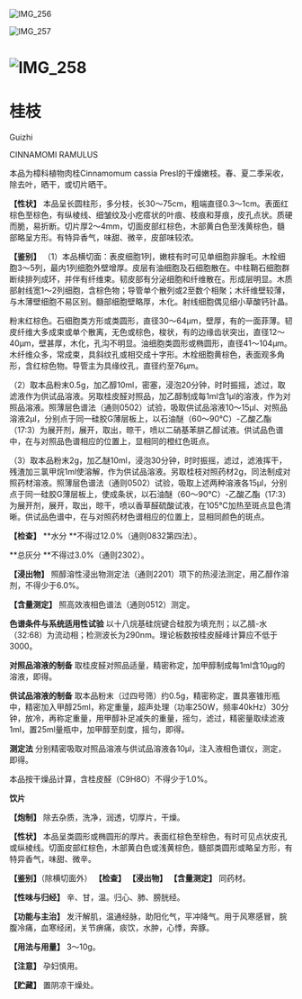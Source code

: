![IMG_256](/medicine-image/61gui-zhi/1.png)

![IMG_257](/medicine-image/61gui-zhi/2.png)

# ![IMG_258](/medicine-image/61gui-zhi/3.png)

# ****桂枝****

Guizhi

CINNAMOMI RAMULUS

本品为樟科植物肉桂Cinnamomum cassia Presl的干燥嫩枝。春、夏二季采收，除去叶，晒干，或切片晒干。

**【性状】** 本品呈长圆柱形，多分枝，长30～75cm，粗端直径0.3～1cm。表面红棕色至棕色，有纵棱线、细皱纹及小疙瘩状的叶痕、枝痕和芽痕，皮孔点状。质硬而脆，易折断。切片厚2～4mm，切面皮部红棕色，木部黄白色至浅黄棕色，髓部略呈方形。有特异香气，味甜、微辛，皮部味较浓。

**【鉴别】** （1）本品横切面：表皮细胞1列，嫩枝有时可见单细胞非腺毛。木栓细胞3～5列，最内1列细胞外壁增厚。皮层有油细胞及石细胞散在。中柱鞘石细胞群断续排列成环，并伴有纤维束。韧皮部有分泌细胞和纤维散在。形成层明显。木质部射线宽1～2列细胞，含棕色物；导管单个散列或2至数个相聚；木纤维壁较薄，与木薄壁细胞不易区别。髓部细胞壁略厚，木化。射线细胞偶见细小草酸钙针晶。

粉末红棕色。石细胞类方形或类圆形，直径30～64μm，壁厚，有的一面菲薄。韧皮纤维大多成束或单个散离，无色或棕色，梭状，有的边缘齿状突出，直径12～40μm，壁甚厚，木化，孔沟不明显。油细胞类圆形或椭圆形，直径41～104μm。木纤维众多，常成束，具斜纹孔或相交成十字形。木栓细胞黄棕色，表面观多角形，含红棕色物。导管主为具缘纹孔，直径约至76μm。

（2）取本品粉末0.5g，加乙醇10ml，密塞，浸泡20分钟，时时振摇，滤过，取滤液作为供试品溶液。另取桂皮醛对照品，加乙醇制成每1ml含1μl的溶液，作为对照品溶液。照薄层色谱法（通则0502）试验，吸取供试品溶液10～15μl、对照品溶液2μl，分别点于同一硅胶G薄层板上，以石油醚（60～90℃）-乙酸乙酯（17:3）为展开剂，展开，取出，晾干，喷以二硝基苯肼乙醇试液。供试品色谱中，在与对照品色谱相应的位置上，显相同的橙红色斑点。

（3）取本品粉末2g，加乙醚10ml，浸泡30分钟，时时振摇，滤过，滤液挥干，残渣加三氯甲烷1ml使溶解，作为供试品溶液。另取桂枝对照药材2g，同法制成对照药材溶液。照薄层色谱法（通则0502）试验，吸取上述两种溶液各15μl，分别点于同一硅胶G薄层板上，使成条状，以石油醚（60～90℃）-乙酸乙酯（17:3）为展开剂，展开，取出，晾干，喷以香草醛硫酸试液，在105℃加热至斑点显色清晰。供试品色谱中，在与对照药材色谱相应的位置上，显相同颜色的斑点。

**【检查】** **水分 **不得过12.0\%（通则0832第四法）。

**总灰分 **不得过3.0\%（通则2302）。

**【浸出物】** 照醇溶性浸出物测定法（通则2201）项下的热浸法测定，用乙醇作溶剂，不得少于6.0\%。

**【含量测定】** 照高效液相色谱法（通则0512）测定。

**色谱条件与系统适用性试验** 以十八烷基硅烷键合硅胶为填充剂；以乙腈-水（32:68）为流动相；检测波长为290nm。理论板数按桂皮醛峰计算应不低于3000。

**对照品溶液的制备** 取桂皮醛对照品适量，精密称定，加甲醇制成每1ml含10μg的溶液，即得。

**供试品溶液的制备** 取本品粉末（过四号筛）约0.5g，精密称定，置具塞锥形瓶中，精密加入甲醇25ml，称定重量，超声处理（功率250W，频率40kHz）30分钟，放冷，再称定重量，用甲醇补足减失的重量，摇匀，滤过，精密量取续滤液1ml，置25ml量瓶中，加甲醇至刻度，摇匀，即得。

**测定法** 分别精密吸取对照品溶液与供试品溶液各10μl，注入液相色谱仪，测定，即得。

本品按干燥品计算，含桂皮醛（C9H8O）不得少于1.0\%。

**饮片**

**【炮制】** 除去杂质，洗净，润透，切厚片，干燥。

**【性状】** 本品呈类圆形或椭圆形的厚片。表面红棕色至棕色，有时可见点状皮孔或纵棱线。切面皮部红棕色，木部黄白色或浅黄棕色，髓部类圆形或略呈方形，有特异香气，味甜、微辛。

**【鉴别】**（除横切面外） **【检查】** **【浸出物】** **【含量测定】** 同药材。

**【性味与归经】** 辛、甘，温。归心、肺、膀胱经。

**【功能与主治】** 发汗解肌，温通经脉，助阳化气，平冲降气。用于风寒感冒，脘腹冷痛，血寒经闭，关节痹痛，痰饮，水肿，心悸，奔豚。

**【用法与用量】** 3～10g。

**【注意】** 孕妇慎用。

**【贮藏】** 置阴凉干燥处。